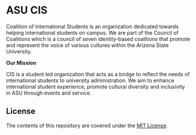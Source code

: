 # ASU CIS

Coalition of International Students is an organization dedicated towards helping international students on campus. We are part of the Council of Coalitions which is a council of seven identity-based coalitions that promote and represent the voice of various cultures within the Arizona State University.

**Our Mission**

CIS is a student led organization that acts as a bridge to reflect the needs of international students to university administration. We aim to enhance international student experience, promote cultural diversity and inclusivity in ASU through events and service.

## License

The contents of this repository are covered under the [MIT License](https://github.com/dickwyn/cis/blob/master/LICENSE).
